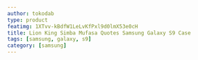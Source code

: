 ```yaml
---
author: tokodab
type: product
featimg: 1XTvv-kBdfW1LeLvKfPxl9d0lmX53e0cH
title: Lion King Simba Mufasa Quotes Samsung Galaxy S9 Case
tags: [samsung, galaxy, s9]
category: [samsung]
---
```

